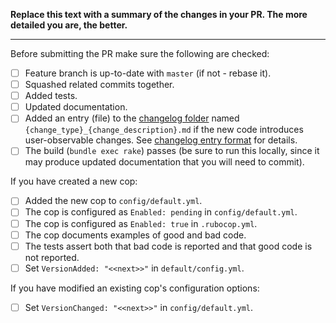 **Replace this text with a summary of the changes in your PR. The more detailed you are, the better.**

______________________________________________________________________

Before submitting the PR make sure the following are checked:

- [ ] Feature branch is up-to-date with `master` (if not - rebase it).
- [ ] Squashed related commits together.
- [ ] Added tests.
- [ ] Updated documentation.
- [ ] Added an entry (file) to the [changelog folder](https://github.com/rubocop/rubocop-committee/blob/master/changelog/) named `{change_type}_{change_description}.md` if the new code introduces user-observable changes. See [changelog entry format](https://github.com/rubocop/rubocop/blob/master/CONTRIBUTING.md#changelog-entry-format) for details.
- [ ] The build (`bundle exec rake`) passes (be sure to run this locally, since it may produce updated documentation that you will need to commit).

If you have created a new cop:

- [ ] Added the new cop to `config/default.yml`.
- [ ] The cop is configured as `Enabled: pending` in `config/default.yml`.
- [ ] The cop is configured as `Enabled: true` in `.rubocop.yml`.
- [ ] The cop documents examples of good and bad code.
- [ ] The tests assert both that bad code is reported and that good code is not reported.
- [ ] Set `VersionAdded: "<<next>>"` in `default/config.yml`.

If you have modified an existing cop's configuration options:

- [ ] Set `VersionChanged: "<<next>>"` in `config/default.yml`.
